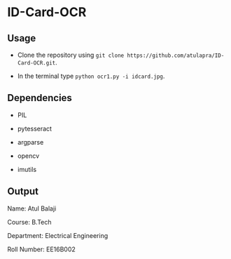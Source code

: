 # ID-Card-OCR

## Usage

* Clone the repository using `git clone https://github.com/atulapra/ID-Card-OCR.git`.

* In the terminal type `python ocr1.py -i idcard.jpg`.

## Dependencies

* PIL

* pytesseract

* argparse

* opencv

* imutils

## Output

Name:  Atul Balaji

Course:  B.Tech

Department:  Electrical Engineering

Roll Number:  EE16B002


 

